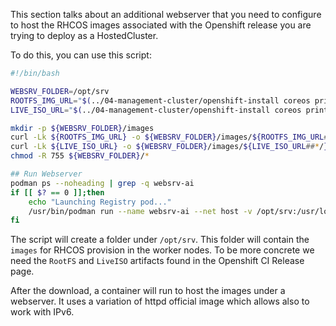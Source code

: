 This section talks about an additional webserver that you need to configure to host the RHCOS images associated with the Openshift release you are trying to deploy as a HostedCluster.

To do this, you can use this script:

```bash
#!/bin/bash

WEBSRV_FOLDER=/opt/srv
ROOTFS_IMG_URL="$(../04-management-cluster/openshift-install coreos print-stream-json | jq -r '.architectures.x86_64.artifacts.metal.formats.pxe.rootfs.location')"
LIVE_ISO_URL="$(../04-management-cluster/openshift-install coreos print-stream-json | jq -r '.architectures.x86_64.artifacts.metal.formats.iso.disk.location')"

mkdir -p ${WEBSRV_FOLDER}/images
curl -Lk ${ROOTFS_IMG_URL} -o ${WEBSRV_FOLDER}/images/${ROOTFS_IMG_URL##*/}
curl -Lk ${LIVE_ISO_URL} -o ${WEBSRV_FOLDER}/images/${LIVE_ISO_URL##*/}
chmod -R 755 ${WEBSRV_FOLDER}/*

## Run Webserver
podman ps --noheading | grep -q websrv-ai
if [[ $? == 0 ]];then
    echo "Launching Registry pod..."
    /usr/bin/podman run --name websrv-ai --net host -v /opt/srv:/usr/local/apache2/htdocs:z quay.io/alosadag/httpd:p8080
fi
```

The script will create a folder under `/opt/srv`. This folder will contain the `images` for RHCOS provision in the worker nodes. To be more concrete we need the `RootFS` and `LiveISO` artifacts found in the Openshift CI Release page.

After the download, a container will run to host the images under a webserver. It uses a variation of httpd official image which allows also to work with IPv6.